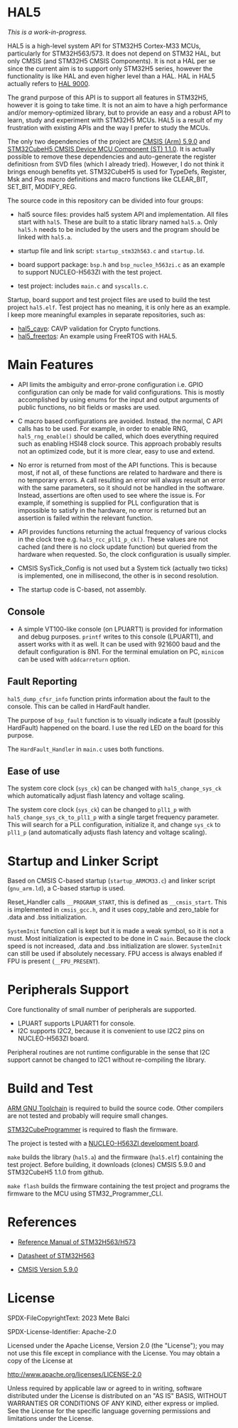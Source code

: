 
# HAL5

*This is a work-in-progress.*

HAL5 is a high-level system API for STM32H5 Cortex-M33 MCUs, particularly for STM32H563/573. It does not depend on STM32 HAL, but only CMSIS (and STM32H5 CMSIS Components). It is not a HAL per se since the current aim is to support only STM32H5 series, however the functionality is like HAL and even higher level than a HAL. HAL in HAL5 actually refers to [HAL 9000](https://en.wikipedia.org/wiki/HAL_9000).

The grand purpose of this API is to support all features in STM32H5, however it is going to take time. It is not an aim to have a high performance and/or memory-optimized library, but to provide an easy and a robust API to learn, study and experiment with STM32H5 MCUs. HAL5 is a result of my frustration with existing APIs and the way I prefer to study the MCUs.

The only two dependencies of the project are [CMSIS (Arm) 5.9.0](https://github.com/ARM-software/CMSIS_5) and [STM32CubeH5 CMSIS Device MCU Component (ST) 1.1.0](https://github.com/STMicroelectronics/cmsis_device_h5). It is actually possible to remove these dependencies and auto-generate the register definitiosn from SVD files (which I already tried). However, I do not think it brings enough benefits yet. STM32CubeH5 is used for TypeDefs, Register, Msk and Pos macro definitions and macro functions like CLEAR_BIT, SET_BIT, MODIFY_REG.

The source code in this repository can be divided into four groups:

- hal5 source files: provides hal5 system API and implementation. All files start with `hal5`. These are built to a static library named `hal5.a`. Only `hal5.h` needs to be included by the users and the program should be linked with `hal5.a`.

- startup file and link script: `startup_stm32h563.c` and `startup.ld`.

- board support package: `bsp.h` and `bsp_nucleo_h563zi.c` as an example to support NUCLEO-H563ZI with the test project.

- test project: includes `main.c` and `syscalls.c`.

Startup, board support and test project files are used to build the test project `hal5.elf`. Test project has no meaning, it is only here as an example. I keep more meaningful examples in separate repositories, such as:

- [hal5_cavp](https://github.com/metebalci/hal5_cavp): CAVP validation for Crypto functions.
- [hal5_freertos](https://github.com/metebalci/hal5_freertos): An example using FreeRTOS with HAL5.

# Main Features

- API limits the ambiguity and error-prone configuration i.e. GPIO configuration can only be made for valid configurations. This is mostly accomplished by using enums for the input and output arguments of public functions, no bit fields or masks are used.

- C macro based configurations are avoided. Instead, the normal, C API calls has to be used. For example, in order to enable RNG, `hal5_rng_enable()` should be called, which does everything required such as enabling HSI48 clock source. This approach probably results not an optimized code, but it is more clear, easy to use and extend.

- No error is returned from most of the API functions. This is because most, if not all, of these functions are related to hardware and there is no temporary errors. A call resulting an error will always result an error with the same parameters, so it should not be handled in the software. Instead, assertions are often used to see where the issue is. For example, if something is supplied for PLL configuration that is impossible to satisfy in the hardware, no error is returned but an assertion is failed within the relevant function.

- API provides functions returning the actual frequency of various clocks in the clock tree e.g. `hal5_rcc_pll1_p_ck()`. These values are not cached (and there is no clock update function) but queried from the hardware when requested. So, the clock configuration is usually simpler.

- CMSIS SysTick_Config is not used but a System tick (actually two ticks) is implemented, one in millisecond, the other is in second resolution.

- The startup code is C-based, not assembly.

## Console

- A simple VT100-like console (on LPUART1) is provided for information and debug purposes. `printf` writes to this console (LPUART1), and assert works with it as well. It can be used with 921600 baud and the default configuration is 8N1. For the terminal emulation on PC, `minicom` can be used with `addcarreturn` option.

## Fault Reporting

`hal5_dump_cfsr_info` function prints information about the fault to the console. This can be called in HardFault handler.

The purpose of `bsp_fault` function is to visually indicate a fault (possibly HardFault) happened on the board. I use the red LED on the board for this purpose.

The `HardFault_Handler` in `main.c` uses both functions. 

## Ease of use 

The system core clock (`sys_ck`) can be changed with `hal5_change_sys_ck` which automatically adjust flash latency and voltage scaling.

The system core clock (`sys_ck`) can be changed to `pll1_p` with `hal5_change_sys_ck_to_pll1_p` with a single target frequency parameter. This will search for a PLL configuration, initialize it, and change `sys_ck` to `pll1_p` (and automatically adjusts flash latency and voltage scaling).

# Startup and Linker Script

Based on CMSIS C-based startup (`startup_ARMCM33.c`) and linker script (`gnu_arm.ld`), a C-based startup is used.

Reset_Handler calls `__PROGRAM_START`, this is defined as `__cmsis_start`. This is implemented in `cmsis_gcc.h`, and it uses copy_table and zero_table for .data and .bss initialization.

`SystemInit` function call is kept but it is made a weak symbol, so it is not a must. Most initialization is expected to be done in C `main`. Because the clock speed is not increased, .data and .bss initialization are slower. `SystemInit` can still be used if absolutely necessary. FPU access is always enabled if FPU is present (`__FPU_PRESENT`).

# Peripherals Support

Core functionality of small number of peripherals are supported.

- LPUART supports LPUART1 for console. 
- I2C supports I2C2, because it is convenient to use I2C2 pins on NUCLEO-H563ZI board.

Peripheral routines are not runtime configurable in the sense that I2C support cannot be changed to I2C1 without re-compiling the library.

# Build and Test

[ARM GNU Toolchain](https://developer.arm.com/downloads/-/arm-gnu-toolchain-downloads) is required to build the source code. Other compilers are not tested and probably will require small changes.

[STM32CubeProgrammer](https://www.st.com/en/development-tools/stm32cubeprog.html) is required to flash the firmware.

The project is tested with a [NUCLEO-H563ZI development board](https://www.st.com/en/evaluation-tools/nucleo-h563zi.html).

`make` builds the library (`hal5.a`) and the firmware (`hal5.elf`) containing the test project. Before building, it downloads (clones) CMSIS 5.9.0 and STM32CubeH5 1.1.0 from github.

`make flash` builds the firmware containing the test project and programs the firmware to the MCU using STM32_Programmer_CLI.

# References

- [Reference Manual of STM32H563/H573](https://www.st.com/resource/en/reference_manual/rm0481-stm32h563h573-and-stm32h562-armbased-32bit-mcus-stmicroelectronics.pdf)

- [Datasheet of STM32H563](https://www.st.com/resource/en/datasheet/stm32h562ag.pdf)

- [CMSIS Version 5.9.0](https://www.keil.com/pack/doc/CMSIS/General/html/index.html)

# License

SPDX-FileCopyrightText: 2023 Mete Balci

SPDX-License-Identifier: Apache-2.0

Licensed under the Apache License, Version 2.0 (the "License");
you may not use this file except in compliance with the License.
You may obtain a copy of the License at

http://www.apache.org/licenses/LICENSE-2.0

Unless required by applicable law or agreed to in writing, software
distributed under the License is distributed on an "AS IS" BASIS,
WITHOUT WARRANTIES OR CONDITIONS OF ANY KIND, either express or implied.
See the License for the specific language governing permissions and
limitations under the License.
